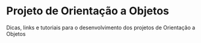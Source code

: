 # Projeto de Orientação a Objetos
Dicas, links e tutoriais para o desenvolvimento dos projetos de Orientação a Objetos
